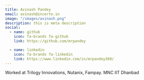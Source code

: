 ```yaml
---
title: Avinash Pandey
email: avinash@incerto.in
image: "/images/avinash.png"
description: this is meta description
social:
  - name: github
    icon: fa-brands fa-github
    link: https://github.com/mrpandey

  - name: linkedin
    icon: fa-brands fa-linkedin
    link: https://www.linkedin.com/in/mrpandey360/
---
```


Worked at Trilogy Innovations, Nutanix, Fampay. MNC IIT Dhanbad
